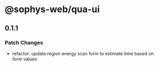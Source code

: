 # @sophys-web/qua-ui

## 0.1.1

### Patch Changes

- refactor: update region energy scan form to estimate time based on form values
